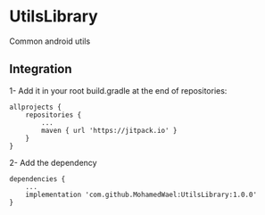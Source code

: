 # UtilsLibrary
Common android utils

## Integration

1- Add it in your root build.gradle at the end of repositories:

```
allprojects {
    repositories {
        ...
        maven { url 'https://jitpack.io' }
    }
}
```

2- Add the dependency

```
dependencies {
    ...
    implementation 'com.github.MohamedWael:UtilsLibrary:1.0.0'
}
```

